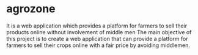 # agrozone
It is a web application which provides a platform for farmers to sell their products online without involvement of middle men
The main objective of this project is to create a web application that can provide a platform for farmers to sell their crops online with a fair price by avoiding middlemen.
